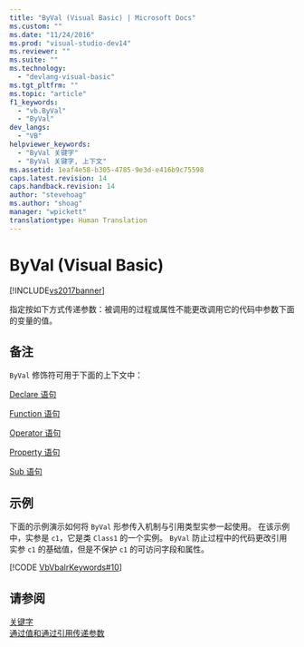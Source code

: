 ```yaml
---
title: "ByVal (Visual Basic) | Microsoft Docs"
ms.custom: ""
ms.date: "11/24/2016"
ms.prod: "visual-studio-dev14"
ms.reviewer: ""
ms.suite: ""
ms.technology: 
  - "devlang-visual-basic"
ms.tgt_pltfrm: ""
ms.topic: "article"
f1_keywords: 
  - "vb.ByVal"
  - "ByVal"
dev_langs: 
  - "VB"
helpviewer_keywords: 
  - "ByVal 关键字"
  - "ByVal 关键字, 上下文"
ms.assetid: 1eaf4e58-b305-4785-9e3d-e416b9c75598
caps.latest.revision: 14
caps.handback.revision: 14
author: "stevehoag"
ms.author: "shoag"
manager: "wpickett"
translationtype: Human Translation
---
```

# ByVal (Visual Basic)
[!INCLUDE[vs2017banner](../../../csharp/includes/vs2017banner.md)]

指定按如下方式传递参数：被调用的过程或属性不能更改调用它的代码中参数下面的变量的值。  
  
## 备注  
 `ByVal` 修饰符可用于下面的上下文中：  
  
 [Declare 语句](../../../visual-basic/language-reference/statements/declare-statement.md)  
  
 [Function 语句](../../../visual-basic/language-reference/statements/function-statement.md)  
  
 [Operator 语句](../../../visual-basic/language-reference/statements/operator-statement.md)  
  
 [Property 语句](../../../visual-basic/language-reference/statements/property-statement.md)  
  
 [Sub 语句](../../../visual-basic/language-reference/statements/sub-statement.md)  
  
## 示例  
 下面的示例演示如何将 `ByVal` 形参传入机制与引用类型实参一起使用。  在该示例中，实参是 `c1`，它是类 `Class1` 的一个实例。  `ByVal` 防止过程中的代码更改引用实参 `c1` 的基础值，但是不保护 `c1` 的可访问字段和属性。  
  
 [!CODE [VbVbalrKeywords#10](../CodeSnippet/VS_Snippets_VBCSharp/VbVbalrKeywords#10)]  
  
## 请参阅  
 [关键字](../../../visual-basic/language-reference/keywords/index.md)   
 [通过值和通过引用传递参数](../../../visual-basic/programming-guide/language-features/procedures/passing-arguments-by-value-and-by-reference.md)
